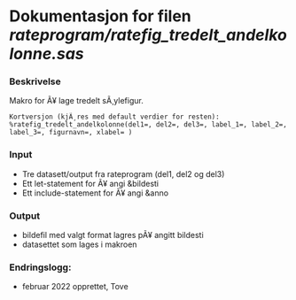
# Dokumentasjon for filen *rateprogram/ratefig_tredelt_andelkolonne.sas*

### Beskrivelse

Makro for Ã¥ lage tredelt sÃ¸ylefigur.

```
Kortversjon (kjÃ¸res med default verdier for resten):
%ratefig_tredelt_andelkolonne(del1=, del2=, del3=, label_1=, label_2=, label_3=, figurnavn=, xlabel= )
```
### Input
- Tre datasett/output fra rateprogram (del1, del2 og del3)
- Ett let-statement for Ã¥ angi &bildesti
- Ett include-statement for Ã¥ angi &anno 

### Output
- bildefil med valgt format lagres pÃ¥ angitt bildesti
- datasettet som lages i makroen

### Endringslogg:
- februar 2022 opprettet, Tove
